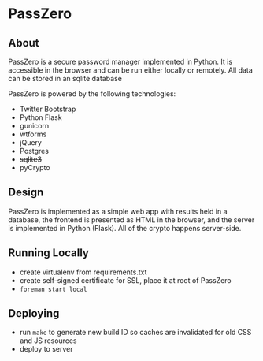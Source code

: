 # PassZero

## About

PassZero is a secure password manager implemented in Python. It is accessible in the browser and can be run either locally or remotely. All data can be stored in an sqlite database

PassZero is powered by the following technologies:

* Twitter Bootstrap
* Python Flask
* gunicorn
* wtforms
* jQuery
* Postgres
* ~~sqlite3~~
* pyCrypto

## Design

PassZero is implemented as a simple web app with results held in a database, the frontend is presented as HTML in the browser, and the server is implemented in Python (Flask). All of the crypto happens server-side.

## Running Locally

* create virtualenv from requirements.txt
* create self-signed certificate for SSL, place it at root of PassZero
* `foreman start local`

## Deploying

* run `make` to generate new build ID so caches are invalidated for old CSS and JS resources
* deploy to server
